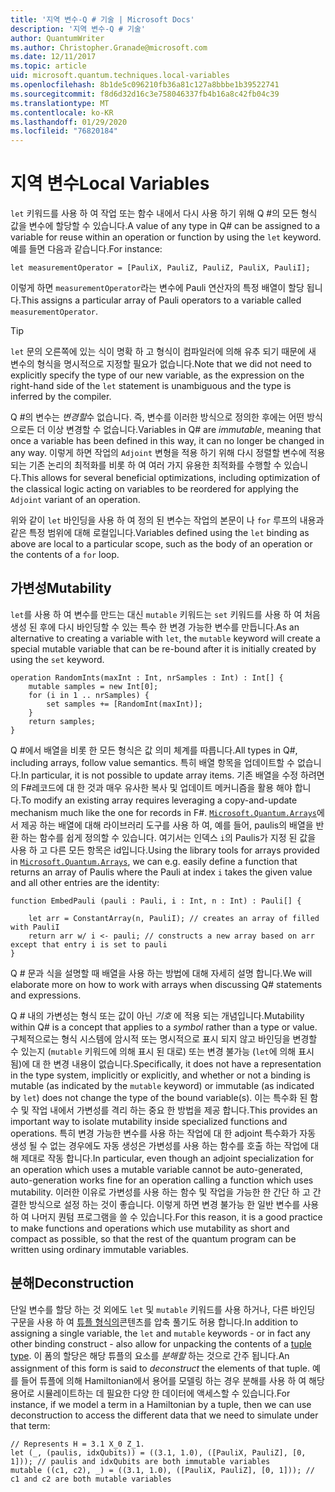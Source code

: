 ```yaml
---
title: '지역 변수-Q # 기술 | Microsoft Docs'
description: '지역 변수-Q # 기술'
author: QuantumWriter
ms.author: Christopher.Granade@microsoft.com
ms.date: 12/11/2017
ms.topic: article
uid: microsoft.quantum.techniques.local-variables
ms.openlocfilehash: 8b1de5c096210fb36a81c127a8bbbe1b39522741
ms.sourcegitcommit: f8d6d32d16c3e758046337fb4b16a8c42fb04c39
ms.translationtype: MT
ms.contentlocale: ko-KR
ms.lasthandoff: 01/29/2020
ms.locfileid: "76820184"
---
```

# <a name="local-variables"></a><span data-ttu-id="3ef3e-103">지역 변수</span><span class="sxs-lookup"><span data-stu-id="3ef3e-103">Local Variables</span></span> #

<span data-ttu-id="3ef3e-104">`let` 키워드를 사용 하 여 작업 또는 함수 내에서 다시 사용 하기 위해 Q #의 모든 형식 값을 변수에 할당할 수 있습니다.</span><span class="sxs-lookup"><span data-stu-id="3ef3e-104">A value of any type in Q# can be assigned to a variable for reuse within an operation or function by using the `let` keyword.</span></span>
<span data-ttu-id="3ef3e-105">예를 들면 다음과 같습니다.</span><span class="sxs-lookup"><span data-stu-id="3ef3e-105">For instance:</span></span>

```qsharp
let measurementOperator = [PauliX, PauliZ, PauliZ, PauliX, PauliI];
```

<span data-ttu-id="3ef3e-106">이렇게 하면 `measurementOperator`라는 변수에 Pauli 연산자의 특정 배열이 할당 됩니다.</span><span class="sxs-lookup"><span data-stu-id="3ef3e-106">This assigns a particular array of Pauli operators to a variable called `measurementOperator`.</span></span>

> [!TIP]
> <span data-ttu-id="3ef3e-107">`let` 문의 오른쪽에 있는 식이 명확 하 고 형식이 컴파일러에 의해 유추 되기 때문에 새 변수의 형식을 명시적으로 지정할 필요가 없습니다.</span><span class="sxs-lookup"><span data-stu-id="3ef3e-107">Note that we did not need to explicitly specify the type of our new variable, as the expression on the right-hand side of the `let` statement is unambiguous and the type is inferred by the compiler.</span></span> 

<span data-ttu-id="3ef3e-108">Q #의 변수는 *변경할*수 없습니다. 즉, 변수를 이러한 방식으로 정의한 후에는 어떤 방식으로든 더 이상 변경할 수 없습니다.</span><span class="sxs-lookup"><span data-stu-id="3ef3e-108">Variables in Q# are *immutable*, meaning that once a variable has been defined in this way, it can no longer be changed in any way.</span></span>
<span data-ttu-id="3ef3e-109">이렇게 하면 작업의 `Adjoint` 변형을 적용 하기 위해 다시 정렬할 변수에 적용 되는 기존 논리의 최적화를 비롯 하 여 여러 가지 유용한 최적화를 수행할 수 있습니다.</span><span class="sxs-lookup"><span data-stu-id="3ef3e-109">This allows for several beneficial optimizations, including optimization of the classical logic acting on variables to be reordered for applying the `Adjoint` variant of an operation.</span></span>

<span data-ttu-id="3ef3e-110">위와 같이 `let` 바인딩을 사용 하 여 정의 된 변수는 작업의 본문이 나 `for` 루프의 내용과 같은 특정 범위에 대해 로컬입니다.</span><span class="sxs-lookup"><span data-stu-id="3ef3e-110">Variables defined using the `let` binding as above are local to a particular scope, such as the body of an operation or the contents of a `for` loop.</span></span>


## <a name="mutability"></a><span data-ttu-id="3ef3e-111">가변성</span><span class="sxs-lookup"><span data-stu-id="3ef3e-111">Mutability</span></span> ##

<span data-ttu-id="3ef3e-112">`let`를 사용 하 여 변수를 만드는 대신 `mutable` 키워드는 `set` 키워드를 사용 하 여 처음 생성 된 후에 다시 바인딩할 수 있는 특수 한 변경 가능한 변수를 만듭니다.</span><span class="sxs-lookup"><span data-stu-id="3ef3e-112">As an alternative to creating a variable with `let`, the `mutable` keyword will create a special mutable variable that can be re-bound after it is initially created by using the `set` keyword.</span></span>

```qsharp
operation RandomInts(maxInt : Int, nrSamples : Int) : Int[] {
    mutable samples = new Int[0];
    for (i in 1 .. nrSamples) {
        set samples += [RandomInt(maxInt)];
    }
    return samples;
}
```

<span data-ttu-id="3ef3e-113">Q #에서 배열을 비롯 한 모든 형식은 값 의미 체계를 따릅니다.</span><span class="sxs-lookup"><span data-stu-id="3ef3e-113">All types in Q#, including arrays, follow value semantics.</span></span> <span data-ttu-id="3ef3e-114">특히 배열 항목을 업데이트할 수 없습니다.</span><span class="sxs-lookup"><span data-stu-id="3ef3e-114">In particular, it is not possible to update array items.</span></span> <span data-ttu-id="3ef3e-115">기존 배열을 수정 하려면의 F#레코드에 대 한 것과 매우 유사한 복사 및 업데이트 메커니즘을 활용 해야 합니다.</span><span class="sxs-lookup"><span data-stu-id="3ef3e-115">To modify an existing array requires leveraging a copy-and-update mechanism much like the one for records in F#.</span></span> <span data-ttu-id="3ef3e-116">[`Microsoft.Quantum.Arrays`](xref:microsoft.quantum.arrays)에서 제공 하는 배열에 대해 라이브러리 도구를 사용 하 여, 예를 들어, paulis의 배열을 반환 하는 함수를 쉽게 정의할 수 있습니다. 여기서는 인덱스 `i`의 Paulis가 지정 된 값을 사용 하 고 다른 모든 항목은 id입니다.</span><span class="sxs-lookup"><span data-stu-id="3ef3e-116">Using the library tools for arrays provided in [`Microsoft.Quantum.Arrays`](xref:microsoft.quantum.arrays), we can e.g. easily define a function that returns an array of Paulis where the Pauli at index `i` takes the given value and all other entries are the identity:</span></span> 

```qsharp
function EmbedPauli (pauli : Pauli, i : Int, n : Int) : Pauli[] {
    
    let arr = ConstantArray(n, PauliI); // creates an array of filled with PauliI
    return arr w/ i <- pauli; // constructs a new array based on arr except that entry i is set to pauli
}
```

<span data-ttu-id="3ef3e-117">Q # 문과 식을 설명할 때 배열을 사용 하는 방법에 대해 자세히 설명 합니다.</span><span class="sxs-lookup"><span data-stu-id="3ef3e-117">We will elaborate more on how to work with arrays when discussing Q# statements and expressions.</span></span> 

<span data-ttu-id="3ef3e-118">Q # 내의 가변성는 형식 또는 값이 아닌 *기호* 에 적용 되는 개념입니다.</span><span class="sxs-lookup"><span data-stu-id="3ef3e-118">Mutability within Q# is a concept that applies to a *symbol* rather than a type or value.</span></span> <span data-ttu-id="3ef3e-119">구체적으로는 형식 시스템에 암시적 또는 명시적으로 표시 되지 않고 바인딩을 변경할 수 있는지 (`mutable` 키워드에 의해 표시 된 대로) 또는 변경 불가능 (`let`에 의해 표시 됨)에 대 한 변경 내용이 없습니다.</span><span class="sxs-lookup"><span data-stu-id="3ef3e-119">Specifically, it does not have a representation in the type system, implicitly or explicitly, and whether or not a binding is mutable (as indicated by the `mutable` keyword) or immutable (as indicated by `let`) does not change the type of the bound variable(s).</span></span> <span data-ttu-id="3ef3e-120">이는 특수화 된 함수 및 작업 내에서 가변성를 격리 하는 중요 한 방법을 제공 합니다.</span><span class="sxs-lookup"><span data-stu-id="3ef3e-120">This provides an important way to isolate mutability inside specialized functions and operations.</span></span>
<span data-ttu-id="3ef3e-121">특히 변경 가능한 변수를 사용 하는 작업에 대 한 adjoint 특수화가 자동 생성 될 수 없는 경우에도 자동 생성은 가변성를 사용 하는 함수를 호출 하는 작업에 대해 제대로 작동 합니다.</span><span class="sxs-lookup"><span data-stu-id="3ef3e-121">In particular, even though an adjoint specialization for an operation which uses a mutable variable cannot be auto-generated, auto-generation works fine for an operation calling a function which uses mutability.</span></span>
<span data-ttu-id="3ef3e-122">이러한 이유로 가변성를 사용 하는 함수 및 작업을 가능한 한 간단 하 고 간결한 방식으로 설정 하는 것이 좋습니다. 이렇게 하면 변경 불가능 한 일반 변수를 사용 하 여 나머지 퀀텀 프로그램을 쓸 수 있습니다.</span><span class="sxs-lookup"><span data-stu-id="3ef3e-122">For this reason, it is a good practice to make functions and operations which use mutability as short and compact as possible, so that the rest of the quantum program can be written using ordinary immutable variables.</span></span>


## <a name="deconstruction"></a><span data-ttu-id="3ef3e-123">분해</span><span class="sxs-lookup"><span data-stu-id="3ef3e-123">Deconstruction</span></span> ##

<span data-ttu-id="3ef3e-124">단일 변수를 할당 하는 것 외에도 `let` 및 `mutable` 키워드를 사용 하거나, 다른 바인딩 구문을 사용 하 여 [튜플 형식의](xref:microsoft.quantum.language.type-model#tuple-types)콘텐츠를 압축 풀기도 허용 합니다.</span><span class="sxs-lookup"><span data-stu-id="3ef3e-124">In addition to assigning a single variable, the `let` and `mutable` keywords - or in fact any other binding construct - also allow for unpacking the contents of a [tuple type](xref:microsoft.quantum.language.type-model#tuple-types).</span></span>
<span data-ttu-id="3ef3e-125">이 폼의 할당은 해당 튜플의 요소를 *분해할* 하는 것으로 간주 됩니다.</span><span class="sxs-lookup"><span data-stu-id="3ef3e-125">An assignment of this form is said to *deconstruct* the elements of that tuple.</span></span>
<span data-ttu-id="3ef3e-126">예를 들어 튜플에 의해 Hamiltonian에서 용어를 모델링 하는 경우 분해를 사용 하 여 해당 용어로 시뮬레이트하는 데 필요한 다양 한 데이터에 액세스할 수 있습니다.</span><span class="sxs-lookup"><span data-stu-id="3ef3e-126">For instance, if we model a term in a Hamiltonian by a tuple, then we can use deconstruction to access the different data that we need to simulate under that term:</span></span>

```qsharp
// Represents H = 3.1 X_0 Z_1.
let (_, (paulis, idxQubits)) = ((3.1, 1.0), ([PauliX, PauliZ], [0, 1])); // paulis and idxQubits are both immutable variables
mutable ((c1, c2), _) = ((3.1, 1.0), ([PauliX, PauliZ], [0, 1])); // c1 and c2 are both mutable variables
```


